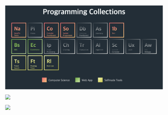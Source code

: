 ![](./periodic_table.png)

![](https://leetcard.jacoblin.cool/doohwancho?theme=light&font=Allerta%20Stencil)

<img alight="left" src ="https://github-readme-streak-stats.herokuapp.com?user=doohwancho&theme=darcula&hide_border=true&background=FFFFFF00">

